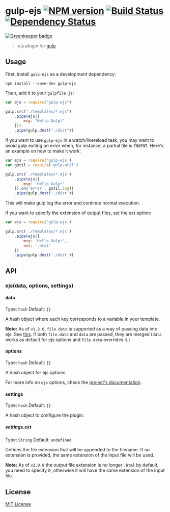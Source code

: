 # gulp-ejs [![NPM version][npm-image]][npm-url] [![Build Status][travis-image]][travis-url] [![Dependency Status][depstat-image]][depstat-url]

[![Greenkeeper badge](https://badges.greenkeeper.io/rogeriopvl/gulp-ejs.svg)](https://greenkeeper.io/)

> ejs plugin for [gulp](https://github.com/wearefractal/gulp)

## Usage

First, install `gulp-ejs` as a development dependency:

```shell
npm install --save-dev gulp-ejs
```

Then, add it to your `gulpfile.js`:

```javascript
var ejs = require("gulp-ejs")

gulp.src("./templates/*.ejs")
	.pipe(ejs({
		msg: "Hello Gulp!"
	}))
	.pipe(gulp.dest("./dist"))
```
If you want to use `gulp-ejs` in a watch/livereload task, you may want to avoid gulp exiting on error when, for instance, a partial file is `ENOENT`.
Here's an example on how to make it work:

```javascript
var ejs = require('gulp-ejs')
var gutil = require('gulp-util')

gulp.src('./templates/*.ejs')
	.pipe(ejs({
		msg: 'Hello Gulp!'
	}).on('error', gutil.log))
	.pipe(gulp.dest('./dist'))
```
This will make gulp log the error and continue normal execution.

If you want to specify the extension of output files, set the ext option:

```javascript
var ejs = require('gulp-ejs')

gulp.src('./templates/*.ejs')
	.pipe(ejs({
		msg: 'Hello Gulp!',
		ext: '.html'
	})
	.pipe(gulp.dest('./dist'))
```

## API

### ejs(data, options, settings)

#### data
Type: `hash`
Default: `{}`

A hash object where each key corresponds to a variable in your template.

**Note:** As of `v1.2.0`, `file.data` is supported as a way of passing data into ejs. See [this](https://github.com/colynb/gulp-data#note-to-gulp-plugin-authors). If both `file.data` and `data` are passed, they are merged (`data` works as default for ejs options and `file.data` overrides it.)

#### options
Type: `hash`
Default: `{}`

A hash object for ejs options.

For more info on `ejs` options, check the [project's documentation](https://github.com/mde/ejs).

#### settings
Type: `hash`
Default: `{}`

A hash object to configure the plugin.

##### settings.ext
Type: `String`
Default: `undefined`

Defines the file extension that will be appended to the filename. If no extension is provided, the same extension of the input file will be used.

**Note:** As of `v2.0.0` the output file extension is no longer `.html` by default, you need to specify it, otherwise it will have the same extension of the input file.


## License

[MIT License](http://en.wikipedia.org/wiki/MIT_License)

[npm-url]: https://npmjs.org/package/gulp-ejs
[npm-image]: https://badge.fury.io/js/gulp-ejs.png

[travis-url]: http://travis-ci.org/rogeriopvl/gulp-ejs
[travis-image]: https://secure.travis-ci.org/rogeriopvl/gulp-ejs.png?branch=master

[depstat-url]: https://david-dm.org/rogeriopvl/gulp-ejs
[depstat-image]: https://david-dm.org/rogeriopvl/gulp-ejs.png
